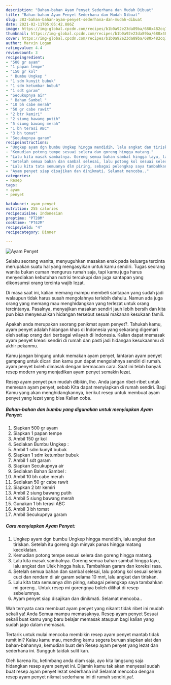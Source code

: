 ```yaml
---
description: "Bahan-bahan Ayam Penyet Sederhana dan Mudah Dibuat"
title: "Bahan-bahan Ayam Penyet Sederhana dan Mudah Dibuat"
slug: 383-bahan-bahan-ayam-penyet-sederhana-dan-mudah-dibuat
date: 2021-02-11T05:05:42.886Z
image: https://img-global.cpcdn.com/recipes/b1b0a92e23da89ba/680x482cq70/ayam-penyet-foto-resep-utama.jpg
thumbnail: https://img-global.cpcdn.com/recipes/b1b0a92e23da89ba/680x482cq70/ayam-penyet-foto-resep-utama.jpg
cover: https://img-global.cpcdn.com/recipes/b1b0a92e23da89ba/680x482cq70/ayam-penyet-foto-resep-utama.jpg
author: Marvin Logan
ratingvalue: 4.4
reviewcount: 3
recipeingredient:
- "500 gr ayam"
- "1 papan tempe"
- "150 gr kol"
- " Bumbu Ungkep "
- "1 sdm kunyit bubuk"
- "1 sdm ketumbar bubuk"
- "1 sdt garam"
- "Secukupnya air"
- " Bahan Sambel "
- "10 bh cabe merah"
- "50 gr cabe rawit"
- "2 btr kemiri"
- "2 siung bawang putih"
- "5 siung bawang merah"
- "1 bh terasi ABC"
- "3 bh tomat"
- "Secukupnya garam"
recipeinstructions:
- "Ungkep ayam dgn bumbu Ungkep hingga mendidih, lalu angkat dan tiriskan. Setelah itu goreng dgn minyak panas hingga matang kecoklatan."
- "Kemudian potong tempe sesuai selera dan goreng hingga matang."
- "Lalu kita masak sambalnya. Goreng semua bahan sambal hingga layu, lalu angkat dan Ulek hingga halus. Tambahkan garam dan koreksi rasa."
- "Setelah semua bahan dan sambal selesai, lalu potong kol sesuai selera cuci dan rendam di air garam selama 10 mnt, lalu angkat dan tiriskan."
- "Lalu kita tata semuanya dlm piring, sebagai pelengkap saya tambahkan mi goreng.. Untuk resep mi gorengnya boleh dilihat di resep sebelumnya."
- "Ayam penyet siap disajikan dan dinikmati. Selamat mencoba.."
categories:
- Resep
tags:
- ayam
- penyet

katakunci: ayam penyet 
nutrition: 255 calories
recipecuisine: Indonesian
preptime: "PT20M"
cooktime: "PT42M"
recipeyield: "4"
recipecategory: Dinner

---
```



![Ayam Penyet](https://img-global.cpcdn.com/recipes/b1b0a92e23da89ba/680x482cq70/ayam-penyet-foto-resep-utama.jpg)

Selaku seorang wanita, menyuguhkan masakan enak pada keluarga tercinta merupakan suatu hal yang mengasyikan untuk kamu sendiri. Tugas seorang  wanita bukan cuman mengurus rumah saja, tapi kamu juga harus menyediakan kebutuhan nutrisi tercukupi dan juga santapan yang dikonsumsi orang tercinta wajib lezat.

Di masa  saat ini, kalian memang mampu membeli santapan yang sudah jadi walaupun tidak harus susah mengolahnya terlebih dahulu. Namun ada juga orang yang memang mau menghidangkan yang terlezat untuk orang tercintanya. Pasalnya, menyajikan masakan sendiri jauh lebih bersih dan kita pun bisa menyesuaikan hidangan tersebut sesuai makanan kesukaan famili. 



Apakah anda merupakan seorang penikmat ayam penyet?. Tahukah kamu, ayam penyet adalah hidangan khas di Indonesia yang sekarang digemari oleh setiap orang dari berbagai wilayah di Indonesia. Kalian dapat memasak ayam penyet kreasi sendiri di rumah dan pasti jadi hidangan kesukaanmu di akhir pekanmu.

Kamu jangan bingung untuk memakan ayam penyet, lantaran ayam penyet gampang untuk dicari dan kamu pun dapat mengolahnya sendiri di rumah. ayam penyet boleh dimasak dengan bermacam cara. Saat ini telah banyak resep modern yang menjadikan ayam penyet semakin lezat.

Resep ayam penyet pun mudah dibikin, lho. Anda jangan ribet-ribet untuk memesan ayam penyet, sebab Kita dapat menyiapkan di rumah sendiri. Bagi Kamu yang akan menghidangkannya, berikut resep untuk membuat ayam penyet yang lezat yang bisa Kalian coba.

<!--inarticleads1-->

##### Bahan-bahan dan bumbu yang digunakan untuk menyiapkan Ayam Penyet:

1. Siapkan 500 gr ayam
1. Siapkan 1 papan tempe
1. Ambil 150 gr kol
1. Sediakan  Bumbu Ungkep :
1. Ambil 1 sdm kunyit bubuk
1. Siapkan 1 sdm ketumbar bubuk
1. Ambil 1 sdt garam
1. Siapkan Secukupnya air
1. Sediakan  Bahan Sambel :
1. Ambil 10 bh cabe merah
1. Sediakan 50 gr cabe rawit
1. Siapkan 2 btr kemiri
1. Ambil 2 siung bawang putih
1. Ambil 5 siung bawang merah
1. Gunakan 1 bh terasi ABC
1. Ambil 3 bh tomat
1. Ambil Secukupnya garam




<!--inarticleads2-->

##### Cara menyiapkan Ayam Penyet:

1. Ungkep ayam dgn bumbu Ungkep hingga mendidih, lalu angkat dan tiriskan. Setelah itu goreng dgn minyak panas hingga matang kecoklatan.
1. Kemudian potong tempe sesuai selera dan goreng hingga matang.
1. Lalu kita masak sambalnya. Goreng semua bahan sambal hingga layu, lalu angkat dan Ulek hingga halus. Tambahkan garam dan koreksi rasa.
1. Setelah semua bahan dan sambal selesai, lalu potong kol sesuai selera cuci dan rendam di air garam selama 10 mnt, lalu angkat dan tiriskan.
1. Lalu kita tata semuanya dlm piring, sebagai pelengkap saya tambahkan mi goreng.. Untuk resep mi gorengnya boleh dilihat di resep sebelumnya.
1. Ayam penyet siap disajikan dan dinikmati. Selamat mencoba..




Wah ternyata cara membuat ayam penyet yang nikamt tidak ribet ini mudah sekali ya! Anda Semua mampu memasaknya. Resep ayam penyet Sesuai sekali buat kamu yang baru belajar memasak ataupun bagi kalian yang sudah jago dalam memasak.

Tertarik untuk mulai mencoba membikin resep ayam penyet mantab tidak rumit ini? Kalau kamu mau, mending kamu segera buruan siapkan alat dan bahan-bahannya, kemudian buat deh Resep ayam penyet yang lezat dan sederhana ini. Sungguh taidak sulit kan. 

Oleh karena itu, ketimbang anda diam saja, ayo kita langsung saja hidangkan resep ayam penyet ini. Dijamin kamu tak akan menyesal sudah buat resep ayam penyet lezat sederhana ini! Selamat mencoba dengan resep ayam penyet nikmat sederhana ini di rumah sendiri,ya!.


